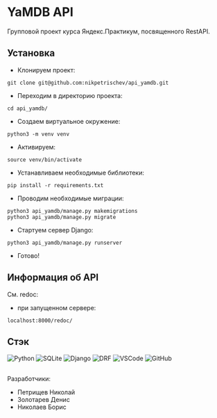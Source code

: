 
# YaMDB API

Групповой проект курса Яндекс.Практикум, посвященного RestAPI.



## Установка

- Клонируем проект:

```
git clone git@github.com:nikpetrischev/api_yamdb.git
```

- Переходим в директорию проекта:

```
cd api_yamdb/
```

- Создаем виртуальное окружение:

```
python3 -m venv venv
```


- Активируем:

```
source venv/bin/activate
```

- Устанавливаем необходимые библиотеки:

```
pip install -r requirements.txt
```

- Проводим необходимые миграции:

```
python3 api_yamdb/manage.py makemigrations
python3 api_yamdb/manage.py migrate
```

- Стартуем сервер Django:

```
python3 api_yamdb/manage.py runserver
```

- Готово!

## Информация об API

См. redoc:

- при запущенном сервере:

```
localhost:8000/redoc/
```

## Стэк

![Python](https://img.shields.io/badge/Python_3.9-%23254F72?style=for-the-badge&logo=python&logoColor=yellow&labelColor=254f72)
![SQLite](https://img.shields.io/badge/SQLite-07405E?style=for-the-badge&logo=sqlite&logoColor=white)
![Django](https://img.shields.io/badge/Django-092E20?style=for-the-badge&logo=django&logoColor=green)
![DRF](https://img.shields.io/badge/django%20rest-ff1709?style=for-the-badge&logo=django&logoColor=white)
![VSCode](https://img.shields.io/badge/VSCode-0078D4?style=for-the-badge&logo=visual%20studio%20code&logoColor=white)
![GitHub](https://img.shields.io/badge/GitHub-100000?style=for-the-badge&logo=github&logoColor=white)

##
Разработчики:
- Петрищев Николай
- Золотарев Денис
- Николаев Борис

